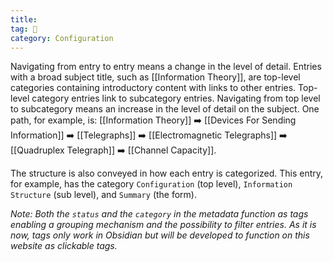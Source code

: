 ```yaml
---
title:
tag: 🌳  
category: Configuration
---
```


Navigating from entry to entry means a change in the level of detail. Entries with a broad subject title, such as [[Information Theory]], are top-level categories containing introductory content with links to other entries. Top-level category entries link to subcategory entries. Navigating from top level to subcategory means an increase in the level of detail on the subject. One path, for example, is: [[Information Theory]] ➡️ [[Devices For Sending Information]] ➡️ [[Telegraphs]] ➡️ [[Electromagnetic Telegraphs]] ➡️ [[Quadruplex Telegraph]] ➡️ [[Channel Capacity]].

The structure is also conveyed in how each entry is categorized. This entry, for example, has the category `Configuration` (top level), `Information Structure` (sub level), and `Summary` (the form).

*Note: Both the `status` and the `category` in the metadata function as tags enabling a grouping mechanism and the possibility to filter entries. As it is now, tags only work in Obsidian but will be developed to function on this website as clickable tags.*